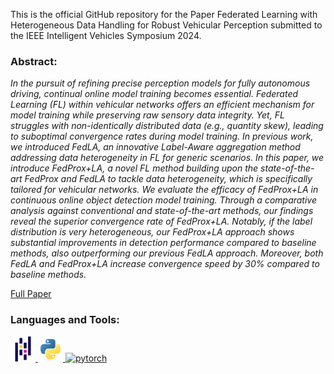 This is the official GitHub repository for the Paper Federated Learning with Heterogeneous Data Handling for Robust Vehicular Perception submitted to the IEEE Intelligent Vehicles Symposium 2024. 


<h3 align="left">Abstract:</h3>
<i> In the pursuit of refining precise perception models for fully autonomous driving, continual online model training becomes essential. Federated Learning (FL) within vehicular networks offers an efficient mechanism for model training while preserving raw sensory data integrity. Yet, FL struggles with non-identically distributed data (e.g., quantity skew), leading to suboptimal convergence rates during model training. In previous work, we introduced FedLA, an innovative Label-Aware aggregation method addressing data heterogeneity in FL for generic scenarios.
In this paper, we introduce FedProx+LA, a novel FL method building upon the state-of-the-art FedProx and FedLA to tackle data heterogeneity, which is specifically tailored for vehicular networks. We evaluate the efficacy of FedProx+LA in continuous online object detection model training. Through a comparative analysis against conventional and state-of-the-art methods, our findings reveal the superior convergence rate of FedProx+LA. Notably, if the label distribution is very heterogeneous, our FedProx+LA approach shows substantial improvements in detection performance compared to baseline methods, also outperforming our previous FedLA approach. Moreover, both FedLA and FedProx+LA increase convergence speed by 30% compared to baseline methods.</i>

<a href="[url](https://arxiv.org/abs/2405.01108)">Full Paper</a>






<h3 align="left">Languages and Tools:</h3>
<p align="left"> <a href="https://pandas.pydata.org/" target="_blank" rel="noreferrer"> <img src="https://raw.githubusercontent.com/devicons/devicon/2ae2a900d2f041da66e950e4d48052658d850630/icons/pandas/pandas-original.svg" alt="pandas" width="40" height="40"/> </a> <a href="https://www.python.org" target="_blank" rel="noreferrer"> <img src="https://raw.githubusercontent.com/devicons/devicon/master/icons/python/python-original.svg" alt="python" width="40" height="40"/> </a> <a href="https://pytorch.org/" target="_blank" rel="noreferrer"> <img src="https://www.vectorlogo.zone/logos/pytorch/pytorch-icon.svg" alt="pytorch" width="40" height="40"/> </a> </p>
